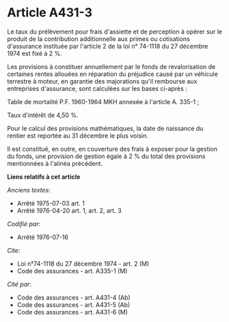 # Article A431-3

Le taux du prélèvement pour frais d'assiette et de perception à opérer sur le produit de la contribution additionnelle aux
primes ou cotisations d'assurance instituée par l'article 2 de la loi n° 74-1118 du 27 décembre 1974 est fixé à 2 %.

Les provisions à constituer annuellement par le fonds de revalorisation de certaines rentes allouées en réparation du
préjudice causé par un véhicule terrestre à moteur, en garantie des majorations qu'il rembourse aux entreprises d'assurance,
sont calculées sur les bases ci-après :

Table de mortalité P.F. 1960-1964 MKH annexée à l'article A. 335-1 ;

Taux d'intérêt de 4,50 %.

Pour le calcul des provisions mathématiques, la date de naissance du rentier est reportée au 31 décembre le plus voisin.

Il est constitué, en outre, en couverture des frais à exposer pour la gestion du fonds, une provision de gestion égale à 2 %
du total des provisions mentionnées à l'alinéa précédent.

**Liens relatifs à cet article**

_Anciens textes_:

  - Arrêté 1975-07-03 art. 1
  - Arrêté 1976-04-20 art. 1, art. 2, art. 3

_Codifié par_:

  - Arrêté 1976-07-16

_Cite_:

  - Loi n°74-1118 du 27 décembre 1974 - art. 2 (M)
  - Code des assurances - art. A335-1 (M)

_Cité par_:

  - Code des assurances - art. A431-4 (Ab)
  - Code des assurances - art. A431-5 (Ab)
  - Code des assurances - art. A431-6 (M)
